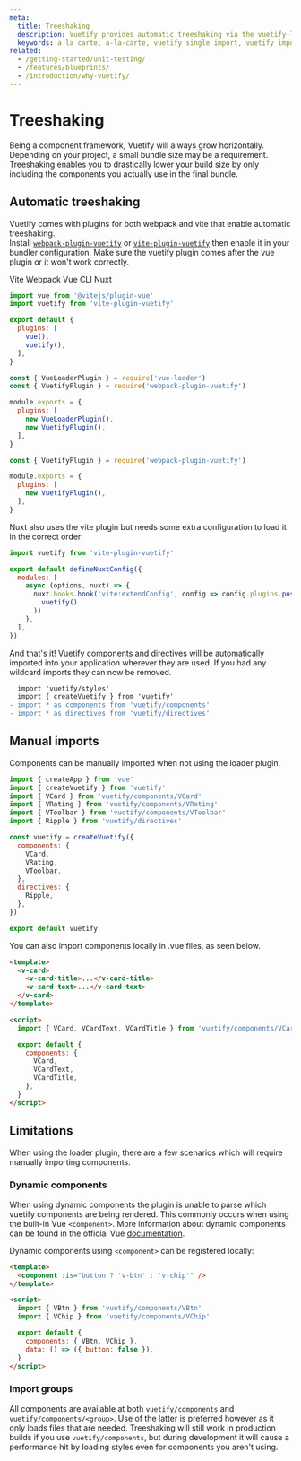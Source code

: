 ```yaml
---
meta:
  title: Treeshaking
  description: Vuetify provides automatic treeshaking via the vuetify-loader. Use only the features that you need and drastically reduce your package bundle size.
  keywords: a la carte, a-la-carte, vuetify single import, vuetify import, component importing, reduce vuetify size, treeshaking, tree shaking
related:
  - /getting-started/unit-testing/
  - /features/blueprints/
  - /introduction/why-vuetify/
---
```


<script setup>
  import { ref } from 'vue'

  const tab = ref('vite')
</script>

# Treeshaking

Being a component framework, Vuetify will always grow horizontally. Depending on your project, a small bundle size may be a requirement. Treeshaking enables you to drastically lower your build size by only including the components you actually use in the final bundle.

<entry />

## Automatic treeshaking

Vuetify comes with plugins for both webpack and vite that enable automatic treeshaking.  \
Install [`webpack-plugin-vuetify`](https://www.npmjs.com/package/webpack-plugin-vuetify) or [`vite-plugin-vuetify`](https://www.npmjs.com/package/vite-plugin-vuetify) then enable it in your bundler configuration. Make sure the vuetify plugin comes after the vue plugin or it won't work correctly.

<v-tabs v-model="tab" color="primary">
  <v-tab value="vite" variant="plain">Vite</v-tab>
  <v-tab value="webpack" variant="plain">Webpack</v-tab>
  <v-tab value="vue-cli" variant="plain">Vue CLI</v-tab>
  <v-tab value="nuxt" variant="plain">Nuxt</v-tab>
</v-tabs>
<v-window v-model="tab">
  <v-window-item value="vite">

```js { resource="vite.config.js" }
import vue from '@vitejs/plugin-vue'
import vuetify from 'vite-plugin-vuetify'

export default {
  plugins: [
    vue(),
    vuetify(),
  ],
}
```

  </v-window-item>
  <v-window-item value="webpack">

```js { resource="webpack.config.js" }
const { VueLoaderPlugin } = require('vue-loader')
const { VuetifyPlugin } = require('webpack-plugin-vuetify')

module.exports = {
  plugins: [
    new VueLoaderPlugin(),
    new VuetifyPlugin(),
  ],
}
```

  </v-window-item>
  <v-window-item value="vue-cli">

```js { resource="vue.config.js" }
const { VuetifyPlugin } = require('webpack-plugin-vuetify')

module.exports = {
  plugins: [
    new VuetifyPlugin(),
  ],
}
```

  </v-window-item>
  <v-window-item value="nuxt">

<p class="ma-4">Nuxt also uses the vite plugin but needs some extra configuration to load it in the correct order:</p>

```js { resource="nuxt.config.js" }
import vuetify from 'vite-plugin-vuetify'

export default defineNuxtConfig({
  modules: [
    async (options, nuxt) => {
      nuxt.hooks.hook('vite:extendConfig', config => config.plugins.push(
        vuetify()
      ))
    },
  ],
})
```

  </v-window-item>
</v-window>

And that's it! Vuetify components and directives will be automatically imported into your application wherever they are used. If you had any wildcard imports they can now be removed.

```diff { resource="main.js" }
  import 'vuetify/styles'
  import { createVuetify } from 'vuetify'
- import * as components from 'vuetify/components'
- import * as directives from 'vuetify/directives'
```

<discovery />

## Manual imports

Components can be manually imported when not using the loader plugin.

```js { resource="src/plugins/vuetify.js" }
import { createApp } from 'vue'
import { createVuetify } from 'vuetify'
import { VCard } from 'vuetify/components/VCard'
import { VRating } from 'vuetify/components/VRating'
import { VToolbar } from 'vuetify/components/VToolbar'
import { Ripple } from 'vuetify/directives'

const vuetify = createVuetify({
  components: {
    VCard,
    VRating,
    VToolbar,
  },
  directives: {
    Ripple,
  },
})

export default vuetify
```

You can also import components locally in .vue files, as seen below.

```html
<template>
  <v-card>
    <v-card-title>...</v-card-title>
    <v-card-text>...</v-card-text>
  </v-card>
</template>

<script>
  import { VCard, VCardText, VCardTitle } from 'vuetify/components/VCard'

  export default {
    components: {
      VCard,
      VCardText,
      VCardTitle,
    },
  }
</script>
```

## Limitations

When using the loader plugin, there are a few scenarios which will require manually importing components.

### Dynamic components

When using dynamic components the plugin is unable to parse which vuetify components are being rendered. This commonly occurs when using the built-in Vue `<component>`. More information about dynamic components can be found in the official Vue [documentation](https://vuejs.org/guide/essentials/component-basics.html#dynamic-components).

<!--
`v-data-iterator` can use any component via the content-tag prop. This component must be registered [globally](#markup-js-a-la-carte-manual):

```html
<template>
  <v-data-iterator content-tag="v-layout">
    ...
  </v-data-iterator>
</template>
```

```js
// src/plugins/vuetify.js

import Vue from 'vue'
import Vuetify, { VLayout } from 'vuetify/lib'

Vue.use(Vuetify, {
  components: { VLayout },
})

const opts = {}

export default new Vuetify(opts)
```
-->

Dynamic components using `<component>` can be registered locally:

```html
<template>
  <component :is="button ? 'v-btn' : 'v-chip'" />
</template>

<script>
  import { VBtn } from 'vuetify/components/VBtn'
  import { VChip } from 'vuetify/components/VChip'

  export default {
    components: { VBtn, VChip },
    data: () => ({ button: false }),
  }
</script>
```

### Import groups

All components are available at both `vuetify/components` and `vuetify/components/<group>`. Use of the latter is preferred however as it only loads files that are needed. Treeshaking will still work in production builds if you use `vuetify/components`, but during development it will cause a performance hit by loading styles even for components you aren't using.
